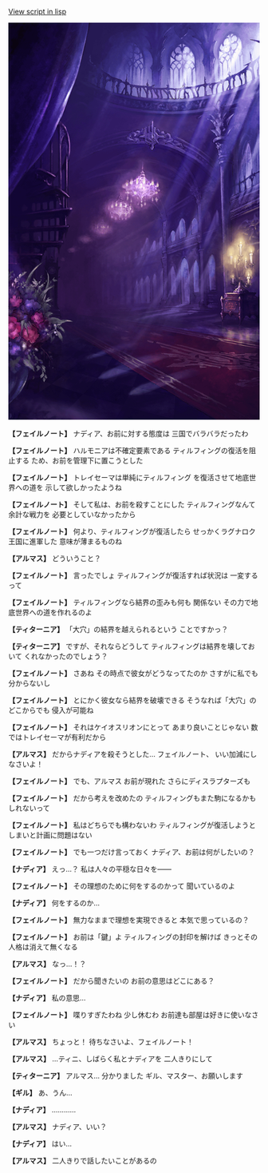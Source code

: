 [View script in lisp](../scripts/100605050.txt)

![300_devil_room.png](../images/backgrounds/300_devil_room.png)

**【フェイルノート】**
ナディア、お前に対する態度は
三国でバラバラだったわ

**【フェイルノート】**
ハルモニアは不確定要素である
ティルフィングの復活を阻止する
ため、お前を管理下に置こうとした

**【フェイルノート】**
トレイセーマは単純にティルフィング
を復活させて地底世界への道を
示して欲しかったようね

**【フェイルノート】**
そして私は、お前を殺すことにした
ティルフィングなんて余計な戦力を
必要としていなかったから

**【フェイルノート】**
何より、ティルフィングが復活したら
せっかくラグナロク王国に進軍した
意味が薄まるものね

**【アルマス】**
どういうこと？

**【フェイルノート】**
言ったでしょ
ティルフィングが復活すれば状況は
一変するって

**【フェイルノート】**
ティルフィングなら結界の歪みも何も
関係ない
その力で地底世界への道を作れるのよ

**【ティターニア】**
「大穴」の結界を越えられるという
ことですかっ？

**【ティターニア】**
ですが、それならどうして
ティルフィングは結界を壊しておいて
くれなかったのでしょう？

**【フェイルノート】**
さあね
その時点で彼女がどうなってたのか
さすがに私でも分からないし

**【フェイルノート】**
とにかく彼女なら結界を破壊できる
そうなれば「大穴」のどこからでも
侵入が可能ね

**【フェイルノート】**
それはケイオスリオンにとって
あまり良いことじゃない
数ではトレイセーマが有利だから

**【アルマス】**
だからナディアを殺そうとした…
フェイルノート、
いい加減にしなさいよ！

**【フェイルノート】**
でも、アルマス
お前が現れた
さらにディスラプターズも

**【フェイルノート】**
だから考えを改めたの
ティルフィングもまた駒になるかも
しれないって

**【フェイルノート】**
私はどちらでも構わないわ
ティルフィングが復活しようと
しまいと計画に問題はない

**【フェイルノート】**
でも一つだけ言っておく
ナディア、お前は何がしたいの？

**【ナディア】**
えっ…？
私は人々の平穏な日々を――

**【フェイルノート】**
その理想のために何をするのかって
聞いているのよ

**【ナディア】**
何をするのか…

**【フェイルノート】**
無力なままで理想を実現できると
本気で思っているの？

**【フェイルノート】**
お前は「鍵」よ
ティルフィングの封印を解けば
きっとその人格は消えて無くなる

**【アルマス】**
なっ…！？

**【フェイルノート】**
だから聞きたいの
お前の意思はどこにある？

**【ナディア】**
私の意思…

**【フェイルノート】**
喋りすぎたわね
少し休むわ
お前達も部屋は好きに使いなさい

**【アルマス】**
ちょっと！
待ちなさいよ、フェイルノート！

**【アルマス】**
…ティニ、しばらく私とナディアを
二人きりにして

**【ティターニア】**
アルマス…
分かりました
ギル、マスター、お願いします

**【ギル】**
あ、うん…

**【ナディア】**
…………

**【アルマス】**
ナディア、いい？

**【ナディア】**
はい…

**【アルマス】**
二人きりで話したいことがあるの